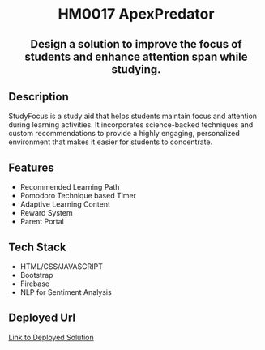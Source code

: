 # <div align="center">HM0017 ApexPredator</div>

## <div align="center">Design a solution to improve the focus of students and enhance attention span while studying.</div>

## Description
<div>StudyFocus is a study aid that helps students maintain focus and attention during learning activities. 
  It incorporates science-backed techniques and custom recommendations to provide a highly engaging, personalized environment that makes it easier for students to concentrate.</div>

## Features
- Recommended Learning Path
- Pomodoro Technique based Timer
- Adaptive Learning Content
- Reward System
- Parent Portal
  
## Tech Stack
- HTML/CSS/JAVASCRIPT
- Bootstrap
- Firebase
- NLP for Sentiment Analysis
  
## Deployed Url
[Link to Deployed Solution](https://65d1b02e6e745409b8cbd0b6--rad-tulumba-4a0a4e.netlify.app/)
